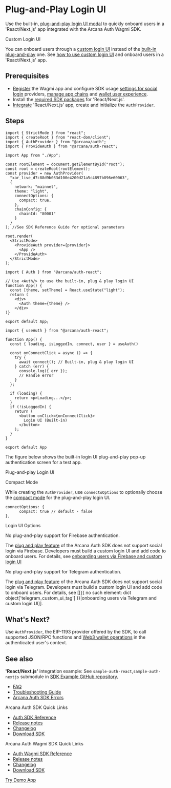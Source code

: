 # Plug-and-Play Login UI

Use the built-in, [plug-and-play login UI modal](../../../../concepts/plug-and-play-auth/) to quickly onboard users in a 'React/Next.js' app integrated with the Arcana Auth Wagmi SDK.

Custom Login UI

You can onboard users through a [custom login UI](../../../../concepts/custom-login-ui/) instead of the [built-in plug-and-play](../../../../concepts/plug-and-play-auth/) one. See [how to use custom login UI](../custom-ui/) and onboard users in a 'React/Next.js' app.

## Prerequisites

- [Register](../../../../setup/config-auth/register-app/) the Wagmi app and configure SDK usage [settings for social login](../../../../setup/) providers, [manage app chains](../../../../setup/config-wallet-chains/) and [wallet user experience](../../../../setup/config-wallet/).
- Install the [required SDK packages](../../../sdk-installation/) for 'React/Next.js'.
- [Integrate](../../../integrate/react-nextjs/) 'React/Next.js' app, create and initialize the `AuthProvider`.

## Steps

```
import { StrictMode } from "react";
import { createRoot } from "react-dom/client";
import { AuthProvider } from "@arcana/auth";
import { ProvideAuth } from "@arcana/auth-react";

import App from "./App";

const rootElement = document.getElementById("root");
const root = createRoot(rootElement);
const provider = new AuthProvider(
  "xar_live_d7c88d9b033d100e4200d21a5c4897b896e60063",
  {
    network: "mainnet",
    theme: "light",
    connectOptions: {
      compact: true,
    },
    chainConfig: {
      chainId: "80001"
    }
  }
); //See SDK Reference Guide for optional parameters

root.render(
  <StrictMode>
    <ProvideAuth provider={provider}>
      <App />
    </ProvideAuth>
  </StrictMode>
);

```

```
import { Auth } from "@arcana/auth-react";

// Use <Auth/> to use the built-in, plug & play login UI
function App() {
  const [theme, setTheme] = React.useState("light");
  return (
    <div>
      <Auth theme={theme} />
    </div>
)}

export default App;

```

```
import { useAuth } from "@arcana/auth-react";

function App() {
  const { loading, isLoggedIn, connect, user } = useAuth()

  const onConnectClick = async () => {
    try {
      await connect(); // Built-in, plug & play login UI
    } catch (err) {
      console.log({ err });
      // Handle error
    }
  };

  if (loading) {
    return <p>Loading...</p>;
  }
  if (!isLoggedIn) {
    return (
      <button onClick={onConnectClick}>
        Login UI (Built-in)
      </button>
    );
  }
}

export default App

```

The figure below shows the built-in login UI plug-and-play pop-up authentication screen for a test app.

Plug-and-play Login UI

Compact Mode

While creating the `AuthProvider`, use `connectoOptions` to optionally choose the [compact mode](../../../../concepts/plug-and-play-auth/#compact-modal) for the plug-and-play login UI.

```
connectOptions: {
      compact: true // default - false
},

```

Login UI Options

No plug-and-play support for Firebase authentication.

The [plug and play feature](../../../../concepts/plug-and-play-auth/) of the Arcana Auth SDK does not support social login via Firebase. Developers must build a custom login UI and add code to onboard users. For details, see [onboarding users via Firebase and custom login UI](../custom-ui/build-idm/firebase-login/)

No plug-and-play support for Telegram authentication.

The [plug and play feature](../../../../concepts/plug-and-play-auth/) of the Arcana Auth SDK does not support social login via Telegram. Developers must build a custom login UI and add code to onboard users. For details, see \[\[{{ no such element: dict object['telegram_custom_ui_tag'] }}|onboarding users via Telegram and custom login UI\]\].

## What's Next?

Use `AuthProvider`, the EIP-1193 provider offered by the SDK, to call supported JSON/RPC functions and [Web3 wallet operations](../../../web3-ops/evm/) in the authenticated user's context.

## See also

**'React/Next.js'** integration example: See `sample-auth-react`,`sample-auth-nextjs` submodule in [SDK Example GitHub repository.](https://github.com/arcana-network/auth-examples)

- [FAQ](../../../../faq/faq-gen/)
- [Troubleshooting Guide](../../../../troubleshooting/)
- [Arcana Auth SDK Errors](../../../auth-error-msg/)

Arcana Auth SDK Quick Links

- [Auth SDK Reference](https://authsdk-ref-guide.netlify.app/)
- [Release notes](../../../../relnotes/latest-auth-release-note/)
- [Changelog](https://github.com/arcana-network/auth/releases)
- [Download SDK](https://www.npmjs.com/package/@arcana/auth)

Arcana Auth Wagmi SDK Quick Links

- [Auth Wagmi SDK Reference](https://deploy-preview-28--wagmi-authsdk-ref-guide.netlify.app/)
- [Release notes](../../../../relnotes/latest-auth-release-note/)
- [Changelog](https://github.com/arcana-network/auth-wagmi/releases)
- [Download SDK](https://www.npmjs.com/package/@arcana/auth-wagmi)

[Try Demo App](https://demo.arcana.network)
